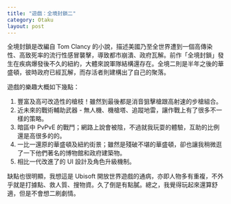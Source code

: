```yaml
---
title: "遊戲：全境封鎖二"
category: Otaku
layout: post
---
```


全境封鎖是改編自 Tom Clancy 的小說，描述美國乃至全世界遭到一個高傳染性、高致死率的流行性感冒襲擊，導致都市崩潰、政府瓦解。前作「全境封鎖」發生在疾病爆發後不久的紐約，大體來說軍隊結構還存在。全境二則是半年之後的華盛頓，彼時政府已經瓦解，而存活者則建構出了自己的聚落。

遊戲的樂趣大概如下幾點：

1. 豐富及高可改造性的槍枝！雖然到最後都是消音狙擊槍跟高射速的步槍組合。
2. 近未來的戰術輔助武器 - 無人機、機槍塔、追蹤地雷，讓作戰上有了很多不一樣的策略。
3. 暗區中 PvPvE 的戰鬥；網路上說會被陰，不過就我玩耍的體驗，互助的比例還是高很多的的。
4. 一比一還原的華盛頓及紐約街景；雖然是殘破不堪的華盛頓，卻也讓我稍微逛了一下他們著名的博物館和政府建築物。
5. 相比一代改進了的 UI 設計及角色升級機制。

缺點也很明顯，我想這是 Ubisoft 開放世界遊戲的通病，亦即人物多有重複，不外乎就是打據點、救人質、搜物資。久了倒是有點膩。總之，我覺得玩起來還算舒適，但是不會想二刷劇情。
